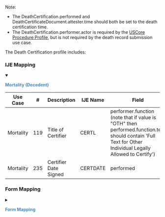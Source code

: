 
  Note:
  * The DeathCertification.performed and DeathCertificateDocument.attester.time should both be set to the death certification time.
  * The DeathCertification.performer.actor is required by the [USCore Procedure Profile](http://hl7.org/fhir/us/core/STU5.0.1/StructureDefinition-us-core-procedure.html),
  but is not required by the death record submission use case.

  The Death Certification profile includes:

### IJE Mapping

<style>
 .context-menu {cursor: context-menu; color: #438bca;}
 .context-menu:hover {opacity: 0.5;}
</style>
<details open>

<summary>

<strong class='context-menu'> Mortality (Decedent) </strong>

</summary>
<table class='grid'>
<thead>
  <tr>
    <th style='text-align: center'><strong>Use Case</strong></th>
    <th><strong>#</strong></th>
    <th><strong>Description</strong></th>
    <th><strong>IJE Name</strong></th>
    <th><strong>Field</strong></th>
    <th><strong>Type</strong></th>
    <th><strong>Value Set/Comments</strong></th>
  </tr>
</thead>
<tbody>
<tr>
  <td style='text-align: center'>Mortality</td>
  <td>119</td>
  <td>Title of Certifier</td>
  <td>CERTL</td>
  <td>performer.function (note that if value is "OTH" then performed.function.text should contain 'Full Text for Other Individual Legally Allowed to Certify')</td>
  <td>codeable</td>
  <td><a href='ValueSet-vrdr-certifier-types-vs.html'>CertifierTypesVS</a></td>
</tr>
<tr>
  <td style='text-align: center'>Mortality</td>
  <td>235</td>
  <td>Certifier Date Signed</td>
  <td>CERTDATE</td>
  <td>performed</td>
  <td>dateTime</td>
  <td>-</td>
</tr>

</tbody>
</table>

</details>
<p></p>


### Form Mapping
<details>

<summary>

<strong class='context-menu' >Form Mapping</strong>

</summary>
<table class='grid'>
<thead>
  <tr>
    <th style='text-align: center'><strong>Item #</strong></th>
    <th><strong>Form Field</strong></th>
    <th><strong>FHIR Profile Field</strong></th>
    <th><strong>Reference</strong></th>
  </tr>
</thead>
<tbody>
<tr>
  <td style='text-align: center'>45</td>
  <td>Certifier</td>
  <td>performer.function</td>
  <td><a href='https://www.cdc.gov/nchs/data/dvs/DEATH11-03final-ACC.pdf'> Certificate of Death</a></td>
</tr>
<tr>
  <td style='text-align: center'>49</td>
  <td>Date Certified</td>
  <td>performed</td>
  <td><a href='https://www.cdc.gov/nchs/data/dvs/DEATH11-03final-ACC.pdf'> Certificate of Death</a></td>
</tr>
</tbody>
</table>
